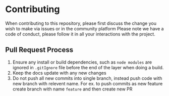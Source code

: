 # Contributing

When contributing to this repository, please first discuss the change you wish to make via issues or in the community platform
Please note we have a code of conduct, please follow it in all your interactions with the project.

## Pull Request Process

1. Ensure any install or build dependencies, such as `node modules` are ignored in `.gitIgnore` file before the end of the layer when doing a build.
2. Keep the docs update with any new changes
3. Do not push all new commits into single branch, instead push code with new branch with relevent name. For ex. to push commits as new feature create branch with name `feature` and then create new PR
